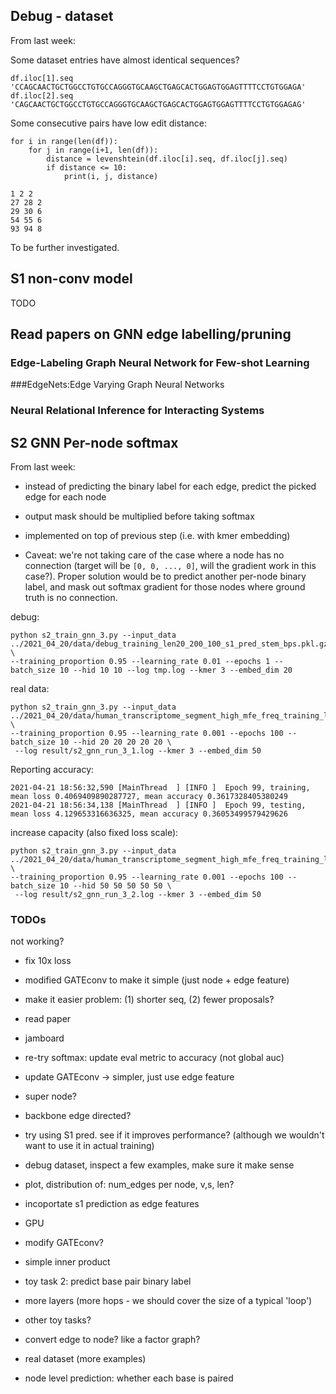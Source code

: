 ## Debug - dataset

From last week:

Some dataset entries have almost identical sequences?

```
df.iloc[1].seq
'CCAGCAACTGCTGGCCTGTGCCAGGGTGCAAGCTGAGCACTGGAGTGGAGTTTTCCTGTGGAGA'
df.iloc[2].seq
'CAGCAACTGCTGGCCTGTGCCAGGGTGCAAGCTGAGCACTGGAGTGGAGTTTTCCTGTGGAGAG'
```


Some consecutive pairs have low edit distance:

```
for i in range(len(df)):
    for j in range(i+1, len(df)):
        distance = levenshtein(df.iloc[i].seq, df.iloc[j].seq)
        if distance <= 10:
            print(i, j, distance)

1 2 2
27 28 2
29 30 6
54 55 6
93 94 8
```


To be further investigated.




## S1 non-conv model

TODO


## Read papers on GNN edge labelling/pruning

### Edge-Labeling Graph Neural Network for Few-shot Learning

###﻿EdgeNets:Edge Varying Graph Neural Networks

### Neural Relational Inference for Interacting Systems



## S2 GNN Per-node softmax


From last week:

- instead of predicting the binary label for each edge,
predict the picked edge for each node

- output mask should be multiplied before taking softmax

- implemented on top of previous step (i.e. with kmer embedding)

- Caveat: we're not taking care of the case where a node has no connection
(target will be `[0, 0, ..., 0]`, will the gradient work in this case?).
Proper solution would be to predict another per-node binary label,
and mask out softmax gradient for those nodes where ground truth is no connection.


debug:

```
python s2_train_gnn_3.py --input_data ../2021_04_20/data/debug_training_len20_200_100_s1_pred_stem_bps.pkl.gz \
--training_proportion 0.95 --learning_rate 0.01 --epochs 1 --batch_size 10 --hid 10 10 --log tmp.log --kmer 3 --embed_dim 20
```


real data:

```
python s2_train_gnn_3.py --input_data ../2021_04_20/data/human_transcriptome_segment_high_mfe_freq_training_len20_200_5000_pred_stem_bps.pkl.gz \
--training_proportion 0.95 --learning_rate 0.001 --epochs 100 --batch_size 10 --hid 20 20 20 20 20 \
 --log result/s2_gnn_run_3_1.log --kmer 3 --embed_dim 50
```

Reporting accuracy:


```
2021-04-21 18:56:32,590 [MainThread  ] [INFO ]  Epoch 99, training, mean loss 0.4069409890287727, mean accuracy 0.3617328405380249
2021-04-21 18:56:34,138 [MainThread  ] [INFO ]  Epoch 99, testing, mean loss 4.129653316636325, mean accuracy 0.36053499579429626
```

increase capacity (also fixed loss scale):

```
python s2_train_gnn_3.py --input_data ../2021_04_20/data/human_transcriptome_segment_high_mfe_freq_training_len20_200_5000_pred_stem_bps.pkl.gz \
--training_proportion 0.95 --learning_rate 0.001 --epochs 100 --batch_size 10 --hid 50 50 50 50 50 \
 --log result/s2_gnn_run_3_2.log --kmer 3 --embed_dim 50
```

### TODOs


not working?

- fix 10x loss

- modified GATEconv to make it simple (just node + edge feature)

- make it easier problem: (1) shorter seq, (2) fewer proposals?

- read paper

- jamboard

- re-try softmax: update eval metric to accuracy (not global auc)

- update GATEconv -> simpler, just use edge feature

- super node?

- backbone edge directed?

- try using S1 pred. see if it improves performance? (although we wouldn't want to use it in actual training)

- debug dataset, inspect a few examples, make sure it make sense

- plot, distribution of: num_edges per node, v,s, len?

- incoportate s1 prediction as edge features

- GPU

- modify GATEconv?

- simple inner product

- toy task 2: predict base pair binary label

- more layers (more hops - we should cover the size of a typical 'loop')

- other toy tasks?

- convert edge to node? like a factor graph?

- real dataset (more examples)


- node level prediction: whether each base is paired



